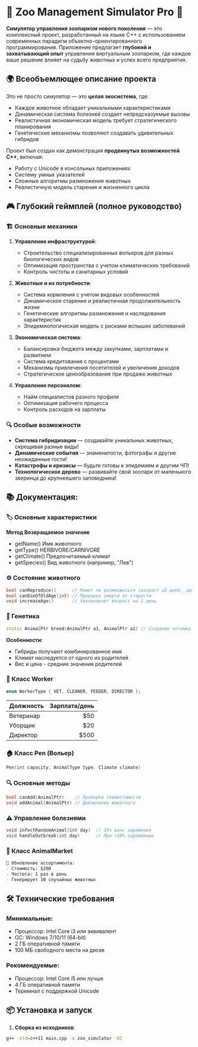 # 🦁 Zoo Management Simulator Pro 🐘

**Симулятор управления зоопарком нового поколения** — это комплексный проект, разработанный на языке C++ с использованием современных парадигм объектно-ориентированного программирования. Приложение предлагает **глубокий и захватывающий опыт** управления виртуальным зоопарком, где каждое ваше решение влияет на судьбу животных и успех всего предприятия.

## 🌍 Всеобъемлющее описание проекта

Это не просто симулятор — это **целая экосистема**, где:
- Каждое животное обладает уникальными характеристиками
- Динамическая система болезней создает непредсказуемые вызовы
- Реалистичная экономическая модель требует стратегического планирования
- Генетические механизмы позволяют создавать удивительных гибридов

Проект был создан как демонстрация **продвинутых возможностей C++**, включая:
- Работу с Unicode в консольных приложениях
- Систему умных указателей
- Сложные алгоритмы размножения животных
- Реалистичную модель старения и жизненного цикла

## 🎮 Глубокий геймплей (полное руководство)

### 🏗️ Основные механики
1. **Управление инфраструктурой**:
   - Строительство специализированных вольеров для разных биологических видов
   - Оптимизация пространства с учетом климатических требований
   - Контроль чистоты и санитарных условий

2. **Животные и их потребности**:
   - Система кормления с учетом видовых особенностей
   - Динамическое старение и реалистичная продолжительность жизни
   - Генетические алгоритмы размножения и наследования характеристик
   - Эпидемиологическая модель с рисками вспышек заболеваний

3. **Экономическая система**:
   - Балансировка бюджета между закупками, зарплатами и развитием
   - Система кредитования с процентами
   - Механизмы привлечения посетителей и увеличения доходов
   - Стратегическое ценообразование при продаже животных

4. **Управление персоналом**:
   - Найм специалистов разного профиля
   - Оптимизация рабочего процесса
   - Контроль расходов на зарплаты

### 🔍 Особые возможности
- **Система гибридизации** — создавайте уникальных животных, скрещивая разные виды!
- **Динамические события** — знаменитости, фотографы и другие неожиданные гости!
- **Катастрофы и кризисы** — будьте готовы к эпидемиям и другим ЧП!
- **Технологическое дерево** — развивайте свой зоопарк от маленького зверинца до крупнейшего заповедника!

## 📚 Документация:

### 🏷️ Основные характеристики
**Метод	Возвращаемое значение**
- getName()	Имя животного
- getType()	HERBIVORE/CARNIVORE
- getClimate()	Предпочитаемый климат
- getSpecies()	Вид животного (например, "Лев")

### ⚙️ Состояние животного
```cpp
bool canReproduce()      // Может ли размножаться (возраст ≥5 дней, здорово)
bool canDieOfOldAge(int) // Проверка смерти от старости
void increaseAge()       // Увеличивает возраст на 1 день
```

### 🧬 Генетика
```cpp
static AnimalPtr breed(AnimalPtr a1, AnimalPtr a2) // Создание потомка
```
**Особенности:**
- Гибриды получают комбинированное имя
- Климат наследуется от одного из родителей
- Вес и цена - средние значения родителей

### 👷 Класс Worker
```cpp
enum WorkerType { VET, CLEANER, FEEDER, DIRECTOR };
```
| Должность | Зарплата/день |
|:----------|------------:|
| Ветеринар	|  $50        |
| Уборщик	|  $20        |
| Директор	|  $500       |

### 🏠 Класс Pen (Вольер)
```cpp
Pen(int capacity, AnimalType type, Climate climate)
```
### 🔍 Основные методы
```cpp
bool canAdd(AnimalPtr)    // Проверка совместимости
void addAnimal(AnimalPtr) // Добавление животного
```
### ⚠️ Управление болезнями
```cpp
void infectRandomAnimal(int day)  // 35% шанс заражения
void handleOutbreak(int day)      // При >50% зараженных
```
### 🛒 Класс AnimalMarket
```markdown
🔄 Обновление ассортимента:
- Стоимость: $200
- Частота: 1 раз в день
- Генерирует 10 случайных животных
```


## 🛠️ Технические требования


### Минимальные:
- Процессор: Intel Core i3 или эквивалент
- ОС: Windows 7/10/11 (64-bit)
- 2 ГБ оперативной памяти
- 100 МБ свободного места на диске

### Рекомендуемые:
- Процессор: Intel Core i5 или лучше
- 4 ГБ оперативной памяти
- Терминал с поддержкой Unicode

## 📦 Установка и запуск

1. **Сборка из исходников**:
```bash
g++ -std=c++11 main.cpp -o zoo_simulator -O2
